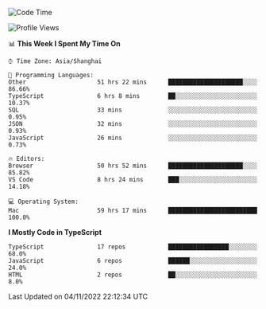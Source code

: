 <!--START_SECTION:waka-->
![Code Time](http://img.shields.io/badge/Code%20Time-3%2C126%20hrs%2058%20mins-blue)

![Profile Views](http://img.shields.io/badge/Profile%20Views-0-blue)

📊 **This Week I Spent My Time On** 

```text
⌚︎ Time Zone: Asia/Shanghai

💬 Programming Languages: 
Other                    51 hrs 22 mins      █████████████████████░░░░   86.66% 
TypeScript               6 hrs 8 mins        ██░░░░░░░░░░░░░░░░░░░░░░░   10.37% 
SQL                      33 mins             ░░░░░░░░░░░░░░░░░░░░░░░░░   0.95% 
JSON                     32 mins             ░░░░░░░░░░░░░░░░░░░░░░░░░   0.93% 
JavaScript               26 mins             ░░░░░░░░░░░░░░░░░░░░░░░░░   0.73%

🔥 Editors: 
Browser                  50 hrs 52 mins      █████████████████████░░░░   85.82% 
VS Code                  8 hrs 24 mins       ███░░░░░░░░░░░░░░░░░░░░░░   14.18%

💻 Operating System: 
Mac                      59 hrs 17 mins      █████████████████████████   100.0%

```

**I Mostly Code in TypeScript** 

```text
TypeScript               17 repos            █████████████████░░░░░░░░   68.0% 
JavaScript               6 repos             ██████░░░░░░░░░░░░░░░░░░░   24.0% 
HTML                     2 repos             ██░░░░░░░░░░░░░░░░░░░░░░░   8.0%

```



 Last Updated on 04/11/2022 22:12:34 UTC
<!--END_SECTION:waka-->
